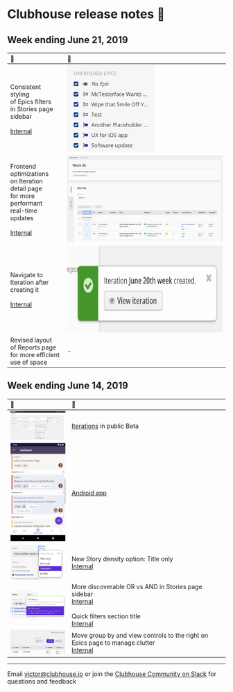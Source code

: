 # Clubhouse release notes 📝

## Week ending June 21, 2019
| 🚀 | 👀 |
| :--- | :--- |
| Consistent styling<br/>of Epics filters<br/>in Stories page<br/>sidebar<br/><br/>[Internal](https://app.clubhouse.io/internal/story/62583) | <img src="images/20190621/epics-stories-sidebar-restyled.png" height="200px" /> |
| Frontend<br/>optimizations<br/>on Iteration<br/>detail page<br/>for more performant<br/>real-time updates<br/><br/>[Internal](https://app.clubhouse.io/internal/story/62243) | <img src="images/20190621/iteration-detail-page.png" height="200px" /> |
| Navigate to<br/>Iteration after<br/>creating it<br/><br/>[Internal](https://app.clubhouse.io/internal/story/62622) | <img src="images/20190621/link-to-iteration-creation.png" height="200px" /> |
| Revised layout<br/>of Reports page<br/>for more efficient<br/>use of space | - |

## Week ending June 14, 2019

| 👀 | 🚀 |
| :--- | :--- |
| <img src="images/20190614/iterations-manage-page.png" width="200px" /> | [Iterations](https://help.clubhouse.io/hc/en-us/articles/360028953452%5D) in public Beta |
| <img src="images/20190614/clubhouse-android.png" width="200px" /> | [Android app](https://clubhouse.io/blog/clubhouse-for-android) |
| <img src="images/20190614/story-density.png" width="200px" /> | New Story density option: Title only<br/>[Internal](https://app.clubhouse.io/internal/story/62424) | 
| <img src="images/20190614/stories-sidebar-filters.png" width="200px" /> | More discoverable OR vs AND in Stories page sidebar<br/>[Internal](https://app.clubhouse.io/internal/story/62433)<br/><br/>Quick filters section title<br/>[Internal](https://app.clubhouse.io/internal/story/62541) |
| <img src="images/20190614/group-by-view-controls-to-right.png" width="200px" /> | Move group by and view controls to the right on Epics page to manage clutter<br/>[Internal](https://app.clubhouse.io/internal/story/62355) |

---

Email victor@clubhouse.io or join the [Clubhouse Community on Slack](https://clubhouse.io/community/) for questions and feedback

